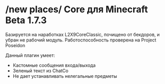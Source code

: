 # /new places/ Core для Minecraft Beta 1.7.3

Базируетcя на наработках L2X9CoreClassic, почищено от бекдоров, и убран не рабочий модуль.
Работоспособность проверена на Project Poseidon

Данный плагин умеет:
- Кастомные сообщения входа/выхода
- Зеленый текст из ChatCo
- Не дает устанавливать нелегальные предметы
